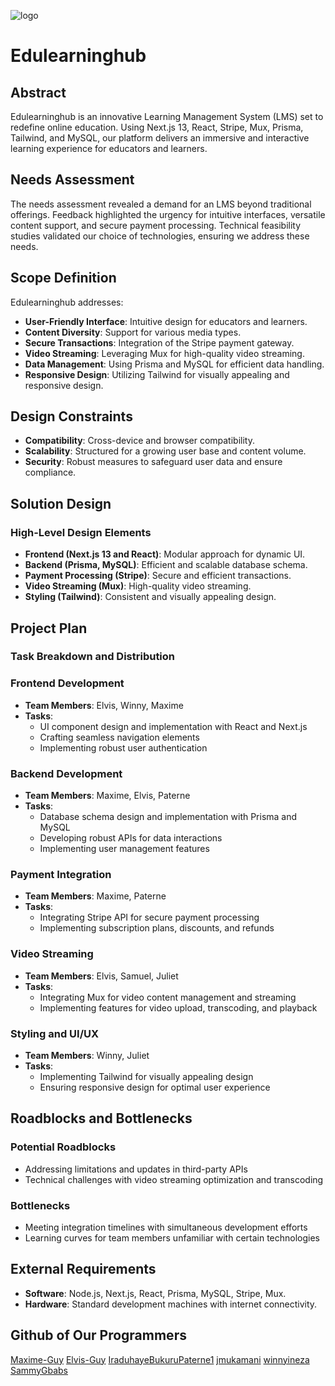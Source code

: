 ![logo](https://github.com/Maxime-Bakunzi/edulessonhub/assets/122438430/0422847f-9337-43a7-93c9-3d609bb59b07)

# Edulearninghub

## Abstract

Edulearninghub is an innovative Learning Management System (LMS) set to redefine online education. Using Next.js 13, React, Stripe, Mux, Prisma, Tailwind, and MySQL, our platform delivers an immersive and interactive learning experience for educators and learners.

## Needs Assessment

The needs assessment revealed a demand for an LMS beyond traditional offerings. Feedback highlighted the urgency for intuitive interfaces, versatile content support, and secure payment processing. Technical feasibility studies validated our choice of technologies, ensuring we address these needs.

## Scope Definition

Edulearninghub addresses:
- **User-Friendly Interface**: Intuitive design for educators and learners.
- **Content Diversity**: Support for various media types.
- **Secure Transactions**: Integration of the Stripe payment gateway.
- **Video Streaming**: Leveraging Mux for high-quality video streaming.
- **Data Management**: Using Prisma and MySQL for efficient data handling.
- **Responsive Design**: Utilizing Tailwind for visually appealing and responsive design.

## Design Constraints

- **Compatibility**: Cross-device and browser compatibility.
- **Scalability**: Structured for a growing user base and content volume.
- **Security**: Robust measures to safeguard user data and ensure compliance.

## Solution Design

### High-Level Design Elements

- **Frontend (Next.js 13 and React)**: Modular approach for dynamic UI.
- **Backend (Prisma, MySQL)**: Efficient and scalable database schema.
- **Payment Processing (Stripe)**: Secure and efficient transactions.
- **Video Streaming (Mux)**: High-quality video streaming.
- **Styling (Tailwind)**: Consistent and visually appealing design.

## Project Plan

### Task Breakdown and Distribution

### Frontend Development

- **Team Members**: Elvis, Winny, Maxime
- **Tasks**:
  - UI component design and implementation with React and Next.js
  - Crafting seamless navigation elements
  - Implementing robust user authentication

### Backend Development

- **Team Members**: Maxime, Elvis, Paterne
- **Tasks**:
  - Database schema design and implementation with Prisma and MySQL
  - Developing robust APIs for data interactions
  - Implementing user management features

### Payment Integration

- **Team Members**: Maxime, Paterne
- **Tasks**:
  - Integrating Stripe API for secure payment processing
  - Implementing subscription plans, discounts, and refunds

### Video Streaming

- **Team Members**: Elvis, Samuel, Juliet
- **Tasks**:
  - Integrating Mux for video content management and streaming
  - Implementing features for video upload, transcoding, and playback

### Styling and UI/UX

- **Team Members**: Winny, Juliet
- **Tasks**:
  - Implementing Tailwind for visually appealing design
  - Ensuring responsive design for optimal user experience

## Roadblocks and Bottlenecks

### Potential Roadblocks

- Addressing limitations and updates in third-party APIs
- Technical challenges with video streaming optimization and transcoding

### Bottlenecks

- Meeting integration timelines with simultaneous development efforts
- Learning curves for team members unfamiliar with certain technologies

## External Requirements

- **Software**: Node.js, Next.js, React, Prisma, MySQL, Stripe, Mux.
- **Hardware**: Standard development machines with internet connectivity.

## Github of Our Programmers

[Maxime-Guy](https://github.com/Maxime-Guy)
[Elvis-Guy](https://github.com/Elvis-Guy)
[IraduhayeBukuruPaterne1](https://github.com/IraduhayeBukuruPaterne1)
[jmukamani](https://github.com/jmukamani)
[winnyineza](https://github.com/winnyineza)
[SammyGbabs](https://github.com/SammyGbabs)
